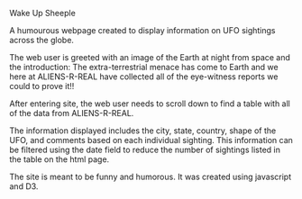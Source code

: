 Wake Up Sheeple

A humourous webpage created to display information on UFO sightings across the globe. 

The web user is greeted with an image of the Earth at night from space and the introduction:
The extra-terrestrial menace has come to Earth and we here at ALIENS-R-REAL have collected all of the eye-witness reports we could to prove it!!

After entering site, the web user needs to scroll down to find a table with all of the data from ALIENS-R-REAL.

The information displayed includes the city, state, country, shape of the UFO, and comments based on each individual sighting.  This information can be filtered using the date field to reduce the number of sightings listed in the table on the html page. 

The site is meant to be funny and humorous.  It was created using javascript and D3. 
